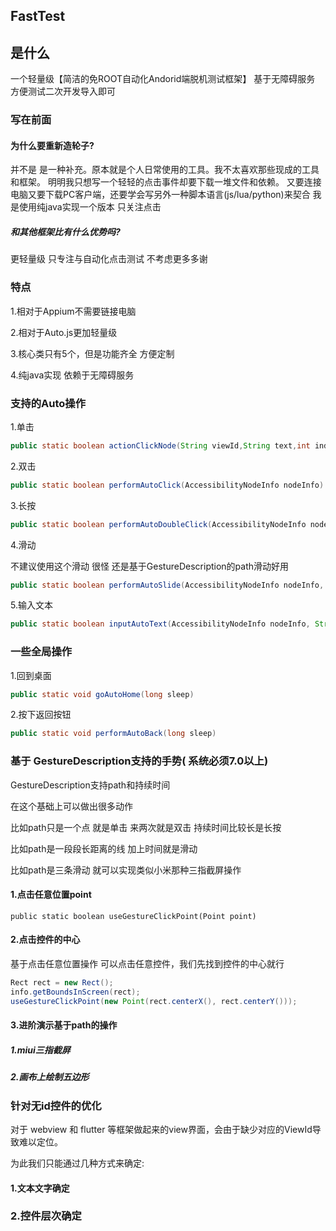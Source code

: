 ## FastTest

## 是什么

一个轻量级【简洁的免ROOT自动化Andorid端脱机测试框架】 
基于无障碍服务 方便测试二次开发导入即可

### 写在前面

#### 为什么要重新造轮子?

并不是 是一种补充。原本就是个人日常使用的工具。我不太喜欢那些现成的工具和框架。
明明我只想写一个轻轻的点击事件却要下载一堆文件和依赖。
又要连接电脑又要下载PC客户端，还要学会写另外一种脚本语言(js/lua/python)来契合
我是使用纯java实现一个版本 只关注点击

##### 和其他框架比有什么优势吗?

更轻量级 只专注与自动化点击测试 不考虑更多多谢

### 特点

1.相对于Appium不需要链接电脑

2.相对于Auto.js更加轻量级

3.核心类只有5个，但是功能齐全 方便定制

4.纯java实现 依赖于无障碍服务


### 支持的Auto操作

1.单击

```java
public static boolean actionClickNode(String viewId,String text,int index,ClickAction clickAction,long sleep)
```

2.双击

```java
public static boolean performAutoClick(AccessibilityNodeInfo nodeInfo)
```

3.长按

```java
public static boolean performAutoDoubleClick(AccessibilityNodeInfo nodeInfo)
```

4.滑动

不建议使用这个滑动 很怪 还是基于GestureDescription的path滑动好用

```java
public static boolean performAutoSlide(AccessibilityNodeInfo nodeInfo, boolean direction) 
```

5.输入文本

```java
public static boolean inputAutoText(AccessibilityNodeInfo nodeInfo, String text) 
```

### 一些全局操作 

1.回到桌面

```java
public static void goAutoHome(long sleep) 
```

2.按下返回按钮

```java
public static void performAutoBack(long sleep) 
```


### 基于 GestureDescription支持的手势( 系统必须7.0以上)

GestureDescription支持path和持续时间

在这个基础上可以做出很多动作

比如path只是一个点 就是单击 来两次就是双击 持续时间比较长是长按

比如path是一段段长距离的线 加上时间就是滑动

比如path是三条滑动 就可以实现类似小米那种三指截屏操作

#### 1.点击任意位置point


```
public static boolean useGestureClickPoint(Point point)
```


#### 2.点击控件的中心

基于点击任意位置操作 可以点击任意控件，我们先找到控件的中心就行

```java
Rect rect = new Rect();
info.getBoundsInScreen(rect);
useGestureClickPoint(new Point(rect.centerX(), rect.centerY()));
```

#### 3.进阶演示基于path的操作

##### 1.miui三指截屏



##### 2.画布上绘制五边形


### 针对无id控件的优化

对于 webview 和 flutter 等框架做起来的view界面，会由于缺少对应的ViewId导致难以定位。

为此我们只能通过几种方式来确定:

#### 1.文本文字确定

### 2.控件层次确定






